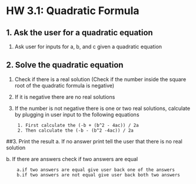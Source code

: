 # HW 3.1: Quadratic Formula

## 1. Ask the user for a quadratic equation
1. Ask user for inputs for a, b, and c given a quadratic equation 
## 2. Solve the quadratic equation 
1. Check if there is a real solution (Check if the number inside the square root of the quadratic formula is negative)

2. If it is negative there are no real solutions

3. If the number is not negative there is one or two real solutions, calculate by plugging in user input to the following equations
        
        1. First calculate the (-b + (b^2 - 4ac)) / 2a
        2. Then calculate the (-b - (b^2 -4ac)) / 2a
##3. Print the result
a. If no answer 
        print tell the user that there is no real solution

b. If there are answers check if two answers are equal

        a.if two answers are equal give user back one of the answers
        b.if two answers are not equal give user back both two answers